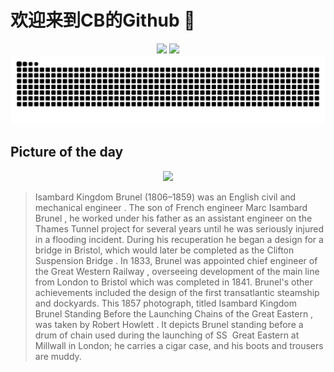 
# 欢迎来到CB的Github 👋

<div align="center">
  <img height="137px" src="https://github-readme-stats.vercel.app/api?username=SuperCB&show_icons=true&theme=radical" />
  <img height="137px" src="https://github-readme-stats.vercel.app/api/top-langs/?username=SuperCB&hide_title=true&hide_border=true&layout=compact&langs_count=6&text_color=000&icon_color=fff" />
</div>


<div align="center">
    <img src="./contribution-snake/github-contribution-grid-snake.svg" />
</div>



## Picture of the day
<div align="center">
  <img width=400px src="https://upload.wikimedia.org/wikipedia/commons/thumb/6/67/Robert_Howlett_%28Isambard_Kingdom_Brunel_Standing_Before_the_Launching_Chains_of_the_Great_Eastern%29%2C_The_Metropolitan_Museum_of_Art_-_restoration1.jpg/600px-Robert_Howlett_%28Isambard_Kingdom_Brunel_Standing_Before_the_Launching_Chains_of_the_Great_Eastern%29%2C_The_Metropolitan_Museum_of_Art_-_restoration1.jpg" />
</div>

>Isambard Kingdom Brunel  (1806–1859) was an English  civil  and  mechanical engineer . The son of French engineer  Marc Isambard Brunel , he worked under his father as an assistant engineer on the  Thames Tunnel  project for several years until he was seriously injured in a flooding incident. During his recuperation he began a design for a bridge in Bristol, which would later be completed as the  Clifton Suspension Bridge . In 1833, Brunel was appointed chief engineer of the  Great Western Railway , overseeing development of the main line from  London  to  Bristol  which was completed in 1841. Brunel's other achievements included the design of the first  transatlantic  steamship and dockyards. This 1857 photograph, titled  Isambard Kingdom Brunel Standing Before the Launching Chains of the Great Eastern , was taken by  Robert Howlett . It depicts Brunel standing before a drum of chain used during the launching of  SS  Great Eastern  at  Millwall  in London; he carries a cigar case, and his boots and trousers are muddy.


